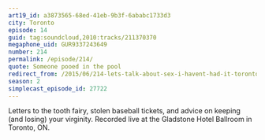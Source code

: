 ```yaml
---
art19_id: a3873565-68ed-41eb-9b3f-6ababc1733d3
city: Toronto
episode: 14
guid: tag:soundcloud,2010:tracks/211370370
megaphone_uid: GUR9337243649
number: 214
permalink: /episode/214/
quote: Someone pooed in the pool
redirect_from: /2015/06/214-lets-talk-about-sex-i-havent-had-it-toronto/
season: 2
simplecast_episode_id: 27722
---
```


Letters to the tooth fairy, stolen baseball tickets, and advice on keeping (and losing) your virginity. Recorded live at the Gladstone Hotel Ballroom in Toronto, ON.